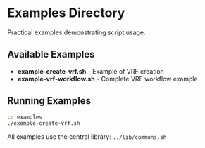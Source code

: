 # Examples Directory

Practical examples demonstrating script usage.

## Available Examples

- **example-create-vrf.sh** - Example of VRF creation
- **example-vrf-workflow.sh** - Complete VRF workflow example

## Running Examples

```bash
cd examples
./example-create-vrf.sh
```

All examples use the central library: `../lib/commons.sh`
